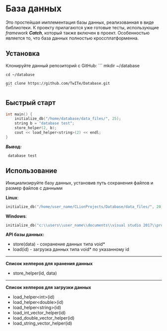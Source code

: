 # База данных

Это простейшая имплементация базы данных, реализованная в виде библиотеки.
К проекту прилагаются уже готовые тесты, использующие *framework* ***Catch***, который также включен в проект.
Особенностью является то, что база данных полностью кроссплатформенна.

## Установка

Клонируйте данный репозиторий с GitHub:
    ```
    mkdir ~/database
    
    cd ~/database
    
    git clone https://github.com/TwITe/Database.git
    ```
## Быстрый старт

  ```c++
  int main() {
      initialize_db("/home/database/data_files/", 25);
      string b = "database test";
      store_helper(2, b);
      cout << load_helper<string>(2) << endl;
  }
  ```

  ***Вывод:***
  ```
   database test
  ```

## Использование

Инициализируйте базу данных, установив путь сохранения файлов и размер файлов с данными

 **Linux**:
 ```c++
 initialize_db("/home/user_name/CLionProjects/Database/data_files/", 20)
 ```
 **Windows**:
  ```c++
  initialize_db("c:\\users\\user_name\\documents\\visual studio 2017\\projects\\database\\data_files\\", 20)
  ```

**API базы данных:**

- store(data) - сохранение данных типа void*
- load(id) - загрузка данных типа void* по указанному id

---

**Список хелперов для хранения данных**
- store_helper(id, data)

---

**Список хелперов для загрузки данных**
- load_helper\<int>\(id)
- load_helper\<double>\(id)
- load_helper\<string>\(id)
- load_int_vector_helper(id)
- load_double_vector_helper(id)
- load_string_vector_helper(id)
